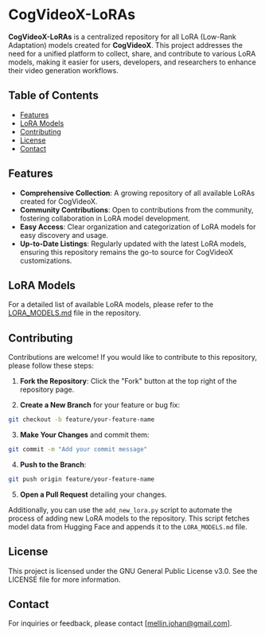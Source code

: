 # CogVideoX-LoRAs

**CogVideoX-LoRAs** is a centralized repository for all LoRA (Low-Rank Adaptation) models created for **CogVideoX**. This project addresses the need for a unified platform to collect, share, and contribute to various LoRA models, making it easier for users, developers, and researchers to enhance their video generation workflows.

## Table of Contents
- [Features](#features)
- [LoRA Models](LORA_MODELS.md)
- [Contributing](#contributing)
- [License](#license)
- [Contact](#contact)

## Features
- **Comprehensive Collection**: A growing repository of all available LoRAs created for CogVideoX.
- **Community Contributions**: Open to contributions from the community, fostering collaboration in LoRA model development.
- **Easy Access**: Clear organization and categorization of LoRA models for easy discovery and usage.
- **Up-to-Date Listings**: Regularly updated with the latest LoRA models, ensuring this repository remains the go-to source for CogVideoX customizations.

## LoRA Models
For a detailed list of available LoRA models, please refer to the [LORA_MODELS.md](LORA_MODELS.md) file in the repository.

## Contributing
Contributions are welcome! If you would like to contribute to this repository, please follow these steps:
1. **Fork the Repository**: Click the "Fork" button at the top right of the repository page.

2. **Create a New Branch** for your feature or bug fix:
  ```bash
  git checkout -b feature/your-feature-name
  ```

3. **Make Your Changes** and commit them:
  ```bash
  git commit -m "Add your commit message"
  ```

4. **Push to the Branch**:
  ```bash
  git push origin feature/your-feature-name
  ```

5. **Open a Pull Request** detailing your changes.

Additionally, you can use the `add_new_lora.py` script to automate the process of adding new LoRA models to the repository. This script fetches model data from Hugging Face and appends it to the `LORA_MODELS.md` file.

## License
This project is licensed under the GNU General Public License v3.0. See the LICENSE file for more information.

## Contact
For inquiries or feedback, please contact [mellin.johan@gmail.com].
